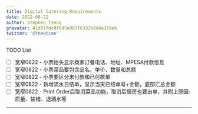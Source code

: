 ```yaml
---
title: Digital Catering Requirements
date: 2022-08-22
author: Stephen Tseng
gravatar: 41d81fdc8f8d5e887f6332b8d4a379e6
twitter: '@Ynewtime'
---
```


TODO List
+ [ ] 宽窄0822 - 小票抬头显示商家订餐电话、地址、MPESA付款信息
+ [ ] 宽窄0822 - 小票菜品要包含品名、单价、数量和总额
+ [ ] 宽窄0822 - 小票要区分未付款和已付款单
+ [ ] 宽窄0822 - 新增流水日结单，显示当天已结单号+金额，底部汇总金额
+ [ ] 宽窄0822 - Print Order后取消菜品功能，取消后厨房也要出单，并附上原因: 质量、输错、退酒水等

---

